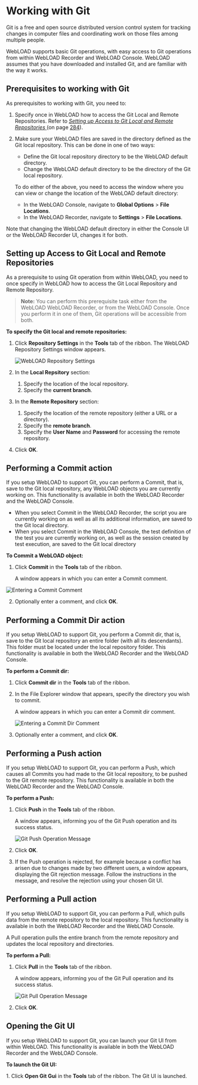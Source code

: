 ﻿# Working with Git

Git is a free and open source distributed version control system for tracking changes in computer files and coordinating work on those files among multiple people.

WebLOAD supports basic Git operations, with easy access to Git operations from within WebLOAD Recorder and WebLOAD Console. WebLOAD assumes that you have downloaded and installed Git, and are familiar with the way it works.



## Prerequisites to working with Git

As prerequisites to working with Git, you need to:

1. Specify once in WebLOAD how to access the Git Local and Remote Repositories. Refer to [*Setting up Access to Git Local and Remote Repositories* ](#_bookmark323)(on page [284](#_bookmark323)).

1. Make sure your WebLOAD files are saved in the directory defined as the Git local repository. This can be done in one of two ways:

   - Define the Git local repository directory to be the WebLOAD default directory.
   - Change the WebLOAD default directory to be the directory of the Git local repository.

   To do either of the above, you need to access the window where you can view or change the location of the WebLOAD default directory:

   - In the WebLOAD Console, navigate to **Global Options** > **File Locations**.
   - In the WebLOAD Recorder, navigate to **Settings** > **File Locations**.

Note that changing the WebLOAD default directory in either the Console UI or the WebLOAD Recorder UI, changes it for both.





## Setting up Access to Git Local and Remote Repositories
As a prerequisite to using Git operation from within WebLOAD, you need to once specify in WebLOAD how to access the Git Local Repository and Remote Repository.

> **Note:** You can perform this prerequisite task either from the WebLOAD WebLOAD Recorder, or from the WebLOAD Console. Once you perform it in one of them, Git operations will be accessible from both.

**To specify the Git local and remote repositories:**

1. Click **Repository Settings** in the **Tools** tab of the ribbon. The WebLOAD Repository Settings window appears.

   ![WebLOAD Repository Settings](../images/console_users_guide_2023.png)

2. In the **Local Repsitory** section:
   1. Specify the location of the local repository.
   2. Specify the **current branch**.

3. In the **Remote Repository** section:
   1. Specify the location of the remote repository (either a URL or a directory).
   1. Specify the **remote branch**.
   1. Specify the **User Name** and **Password** for accessing the remote repository.

4. Click **OK**.


## Performing a Commit action

If you setup WebLOAD to support Git, you can perform a Commit, that is, save to the Git local repository, any WebLOAD objects you are currently working on. This functionality is available in both the WebLOAD Recorder and the WebLOAD Console.

- When you select Commit in the WebLOAD Recorder, the script you are currently working on as well as all its additional information, are saved to the Git local directory.
- When you select Commit in the WebLOAD Console, the test definition of the test you are currently working on, as well as the session created by test execution, are saved to the Git local directory

**To Commit a WebLOAD object:**

1. Click **Commit** in the **Tools** tab of the ribbon.

   A window appears in which you can enter a Commit comment.

![Entering a Commit Comment](../images/console_users_guide_2025.png)



2. Optionally enter a comment, and click **OK**.



## Performing a Commit Dir action

If you setup WebLOAD to support Git, you perform a Commit dir, that is, save to the Git local repository an entire folder (with all its descendants). This folder must be located under the local repository folder. This functionality is available in both the WebLOAD Recorder and the WebLOAD Console.

**To perform a Commit dir:**

1. Click **Commit dir** in the **Tools** tab of the ribbon.
1. In the File Explorer window that appears, specify the directory you wish to commit.

   A window appears in which you can enter a Commit dir comment.
   
   ![Entering a Commit Dir Comment](../images/console_users_guide_2026.png)



3. Optionally enter a comment, and click **OK**.


## **Performing a Push action**

If you setup WebLOAD to support Git, you can perform a Push, which causes all Commits you had made to the Git local repository, to be pushed to the Git remote repository. This functionality is available in both the WebLOAD Recorder and the WebLOAD Console.

**To perform a Push:**

1. Click **Push** in the **Tools** tab of the ribbon.

   A window appears, informing you of the Git Push operation and its success status.
   
   ![Git Push Operation Message](../images/console_users_guide_2027.png)



2. Click **OK**.
3. If the Push operation is rejected, for example because a conflict has arisen due to changes made by two different users, a window appears, displaying the Git rejection message. Follow the instructions in the message, and resolve the rejection using your chosen Git UI.


## Performing a Pull action

If you setup WebLOAD to support Git, you can perform a Pull, which pulls data from the remote repository to the local repository. This functionality is available in both the WebLOAD Recorder and the WebLOAD Console.

A Pull operation pulls the entire branch from the remote repository and updates the local repository and directories.

**To perform a Pull:**

1. Click **Pull** in the **Tools** tab of the ribbon.

   A window appears, informing you of the Git Pull operation and its success status.
   
   ![Git Pull Operation Message](../images/console_users_guide_2028.png)



2. Click **OK**.

   

## Opening the Git UI

If you setup WebLOAD to support Git, you can launch your Git UI from within WebLOAD. This functionality is available in both the WebLOAD Recorder and the WebLOAD Console.

**To launch the Git UI:**

1\.	Click **Open Git Gui** in the **Tools** tab of the ribbon. The Git UI is launched.


